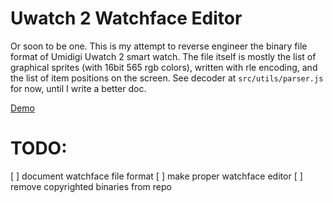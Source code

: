 # Uwatch 2 Watchface Editor

Or soon to be one. This is my attempt to reverse engineer the binary file format of Umidigi Uwatch 2 smart watch. The file itself is mostly the list of graphical sprites (with 16bit 565 rgb colors), written with rle encoding, and the list of item positions on the screen. See decoder at `src/utils/parser.js` for now, until I write a better doc.

[Demo](https://uwatchfaces.kabbi.dev)

# TODO:

[ ] document watchface file format
[ ] make proper watchface editor
[ ] remove copyrighted binaries from repo